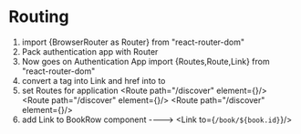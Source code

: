 # Routing
1) import {BrowserRouter as Router} from "react-router-dom"
2) Pack authentication app with Router
3) Now goes on Authentication App import {Routes,Route,Link} from "react-router-dom"
4) convert a tag into Link and href into to
5) set Routes for application 
    <Routes>
     <Route path="/discover" element={<DiscoverBooksScreen user={user}/>}/>
     <Routes><Route path="/discover" element={<BookScreen user={user}/>}/>
     <Routes><Route path="/discover" element={<NotFoundScreen/>}/>
    </Routes>
6) add Link to BookRow component ----> <Link to={`/book/${book.id}`}/>
                                
